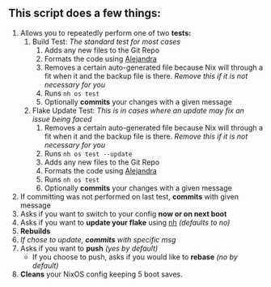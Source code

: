 ## This script does a few things:

1. Allows you to repeatedly perform one of two **tests:**
    1. Build Test: *The standard test for most cases*
        1. Adds any new files to the Git Repo
        2. Formats the code using [Alejandra](https://github.com/kamadorueda/alejandra)
        3. Removes a certain auto-generated file because Nix will through a fit when it and the backup file is there. *Remove this if it is not necessary for you*
        4. Runs `nh os test`
        5. Optionally **commits** your changes with a given message
    2. Flake Update Test: *This is in cases where an update may fix an issue being faced*
        1. Removes a certain auto-generated file because Nix will through a fit when it and the backup file is there. *Remove this if it is not necessary for you*
        2. Runs `nh os test --update`
        3. Adds any new files to the Git Repo
        4. Formats the code using [Alejandra](https://github.com/kamadorueda/alejandra)
        5. Runs `nh os test`
        6. Optionally **commits** your changes with a given message
2. If committing was not performed on last test, **commits** with given message
3. Asks if you want to switch to your config **now or on next boot**
4. Asks if you want to **update your flake** using [nh](https://github.com/viperML/nh)  *(defaults to no)*
5. **Rebuilds**
6. *If chose to update, **commits** with specific msg*
7. Asks if you want to **push** *(yes by default)*
    - If you choose to push, asks if you would like to **rebase** *(no by default)*
8. **Cleans** your NixOS config keeping 5 boot saves.